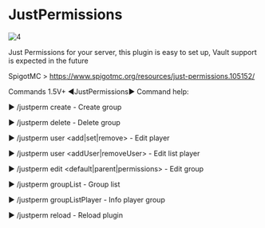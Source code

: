 # JustPermissions

![4](https://github.com/Vova43/JustPermissions/assets/122675189/1316c6db-eb5f-49d8-a041-bf2d52a0916a)

Just Permissions for your server, this plugin is easy to set up, Vault support is expected in the future

SpigotMC > https://www.spigotmc.org/resources/just-permissions.105152/

Commands 1.5V+
◄JustPermissions► Command help:

► /justperm create <group> - Create group
  
► /justperm delete <group> - Delete group
  
► /justperm user <add|set|remove> <group> <namePlayer> - Edit player
  
► /justperm user <addUser|removeUser> <namePlayer> - Edit list player
  
► /justperm edit <default|parent|permissions> <group> <value> - Edit group
  
► /justperm groupList - Group list
  
► /justperm groupListPlayer <namePlayer> - Info player group
  
► /justperm reload - Reload plugin
